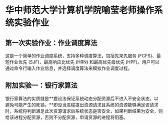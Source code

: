 # 华中师范大学计算机学院喻莹老师操作系统实验作业
## 第一次实验作业：作业调度算法
这是一个简单的作业调度系统，支持多种调度算法，包括先来先服务 (FCFS)、最短作业优先 (SJF)、最高响应比优先 (HRN) 和最高优先级优先 (HPF)。用户可以通过命令行输入作业信息，并选择调度算法来模拟作业调度过程。

## 附加实验一：银行家算法

银行家算法的实质就是**要设法保证系统动态分配资源后不进入不安全状态，以避免可能产生的死锁。**即没当进程提出资源请求且系统的资源能够满足该请求时，系统将判断满足此次资源请求后系统状态是否安全，如果判断结果为安全，则给该进程分配资源，否则不分配资源，申请资源的进程将阻塞。
